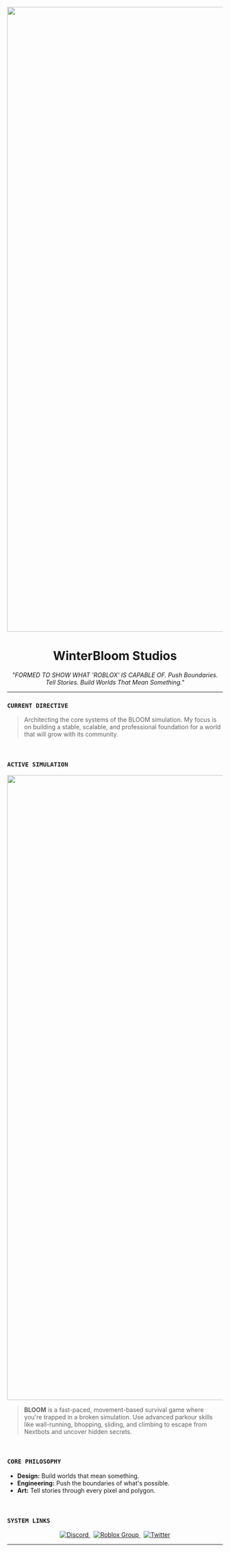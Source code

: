 <p align="center">
  <img width="3440" height="1456" alt="winterbloom" src="https://github.com/user-attachments/assets/b7959b69-1f47-4edb-8d8e-4e7370575840" />
</p>



<h1 align="center">WinterBloom Studios</h1>

<p align="center">
  <em>"FORMED TO SHOW WHAT 'ROBLOX' IS CAPABLE OF. Push Boundaries. Tell Stories. Build Worlds That Mean Something."</em>
</p>

---

### `CURRENT DIRECTIVE`

> Architecting the core systems of the BLOOM simulation. My focus is on building a stable, scalable, and professional foundation for a world that will grow with its community.

<br>

### `ACTIVE SIMULATION`

<p align="center">
  <img width="3440" height="1456" alt="Blooms" src="https://github.com/user-attachments/assets/430e81d3-e371-4b40-96f9-a1238b88805b" />
</p>



> **BLOOM** is a fast-paced, movement-based survival game where you're trapped in a broken simulation. Use advanced parkour skills like wall-running, bhopping, sliding, and climbing to escape from Nextbots and uncover hidden secrets.

<br>

### `CORE PHILOSOPHY`

* **Design:** Build worlds that mean something.
* **Engineering:** Push the boundaries of what's possible.
* **Art:** Tell stories through every pixel and polygon.

<br>

### `SYSTEM LINKS`

<p align="center">
  <a href="">
    <img src="https://img.shields.io/badge/Discord-7289DA?style=for-the-badge&logo=discord&logoColor=white" alt="Discord"/>
  </a>
  &nbsp;
  <a href="https://www.roblox.com/groups/1106963777">
    <img src="https://img.shields.io/badge/Roblox_Group-000000?style=for-the-badge&logo=roblox&logoColor=white" alt="Roblox Group"/>
  </a>
  &nbsp;
  <a href="https://x.com/WinBloomStudio">
    <img src="https://img.shields.io/badge/Twitter-1DA1F2?style=for-the-badge&logo=twitter&logoColor=white" alt="Twitter"/>
  </a>
</p>

---
